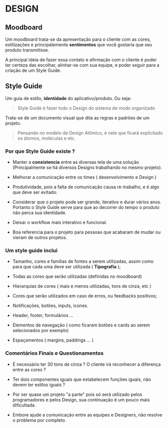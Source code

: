 # DESIGN

## Moodboard

Um moodboard trata-se da apresentação para o cliente com as cores, estilizações e principalemente **sentimentos** que você gostaria que seu produto transmitisse.

A principal ideia de fazer essa contato e afirmação com o cliente é poder ter certeza das escolhar, alinhar-se com sua equipe, e poder seguir para a criação de um Style Guide.

## Style Guide

Um guia de estilo, **identidade** do aplicativo/produto. Ou seja:

> Style Guide é fazer todo o Design do sistema de modo organizado

Trata-se de um documento visual que dita as regras e padrões de um projeto.

> Pensando no modelo de Design Atômico, é nele que ficará explicitado os átomos, moléculas e etc.

### Por que Style Guide existe ?

- Manter a **consistencia** entre as diversas tela de uma solução (Principalmente se há diversos Designs trabalhando no mesmo projeto).

- Melhorar a comunicação entre os times ( desenvolvimento e Design )

- Produtividade, pois a falta de comunicação causa re-trabalho, e é algo que deve ser evitado.

- Considerar que o projeto pode ser grande, iterativo e durar vários anos. Portanto o Style Guide serve para que ao decorrer do tempo o produto não perca sua identidade.

- Deixar o workflow mais interativo e funcional.

- Boa referencia para o projeto para pessoas que acabaram de mudar ou vieram de outros projetos.

### Um style guide inclui

* Tamanho, cores e famílias de fontes a serem utilizadas, assim como para que cada uma deve ser utilizada ( **Tipografia** );

* Todas as cores que serão utilizadas (definidas no moodboard)

* Hierarquias de cores ( mais e menos utilizadas, tons de cinza, etc )

* Cores que serão utilizados em caso de erros, ou feedbacks positivos;

* Notificações, botões, inputs, icones.

* Header, footer, formulários ...

* Elementos de navegação ( como ficaram botões e cards ao serem selecionados por exemplo)

* Espaçamentos ( margins, paddings ... )

### Comentários Finais e Questionamentos

- É necessário ter 30 tons de cinza ? O cliente irá reconhecer a diferença entre as cores ?

- Ter dois componentes iguais que estabelecem funções iguais, não devem ter estilos iguais ?

- Por ser quase um projeto "a parte" pois só será utilizado pelos programadores e pelos Design, sua continuação é um pouco mais dificultada.

- Embore ajude a comunicação entre as equipes e Designers, não resolve o problema por completo.
